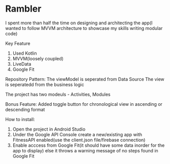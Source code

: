 # Rambler
I spent more than half the time on designing and architecting the app(I wanted to follow MVVM architecture to showcase my skills writing modular code)

Key Feature
1. Used Kotlin
2. MVVM(loosely coupled)
3. LiveData
4. Google Fit

Repository Pattern: The viewModel is seperated from Data Source
The view is seperatedd from the business logic

The project has two modeuls - Activities, Modules

Bonus Feature: Added toggle button for chronological view in ascending or descending format

How to install:
1. Open the project in Android Studio
2. Under the Google API Console create a new/existing app with FitnessAPI enabled(use the client.json file/firebase connection)
3. Enable acccess from Google Fit(it should have some data inorder for the app to display) else it throws a warning message of no steps found in Google Fit 

